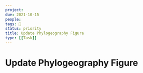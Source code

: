 ```yaml
---
project:
due: 2021-10-15
people:
tags: 🧨
status: priority
title: Update Phylogeography Figure
type: [[Task]]
---
```


# Update Phylogeography Figure